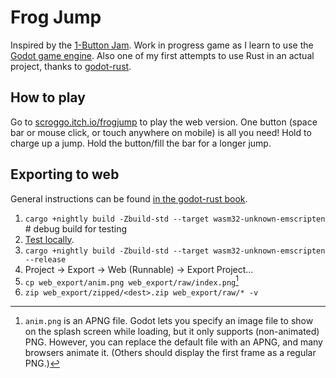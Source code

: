 # Frog Jump

Inspired by the [1-Button Jam](https://itch.io/jam/1-button-jam-2024). Work in progress game as I learn to use the [Godot game engine](https://godotengine.org/). Also one of my first attempts to use Rust in an actual project, thanks to [godot-rust](https://godot-rust.github.io/book/index.html).

## How to play

Go to [scroggo.itch.io/frogjump](https://scroggo.itch.io/frogjump) to play the web version. One button (space bar or mouse click, or touch anywhere on mobile) is all you need! Hold to charge up a jump. Hold the button/fill the bar for a longer jump.

## Exporting to web

General instructions can be found [in the godot-rust book](https://godot-rust.github.io/book/toolchain/export-web.html).

1. `cargo +nightly build -Zbuild-std --target wasm32-unknown-emscripten` # debug build for testing
2. [Test locally](https://godot-rust.github.io/book/toolchain/export-web.html#running-the-webserver).
3. `cargo +nightly build -Zbuild-std --target wasm32-unknown-emscripten --release`
4. Project -> Export -> Web (Runnable) -> Export Project...
5. `cp web_export/anim.png web_export/raw/index.png`[^1]
6. `zip web_export/zipped/<dest>.zip web_export/raw/* -v`

[^1]: `anim.png` is an APNG file. Godot lets you specify an image file to show on the splash screen while loading, but it only supports (non-animated) PNG. However, you can replace the default file with an APNG, and many browsers animate it. (Others should display the first frame as a regular PNG.)
